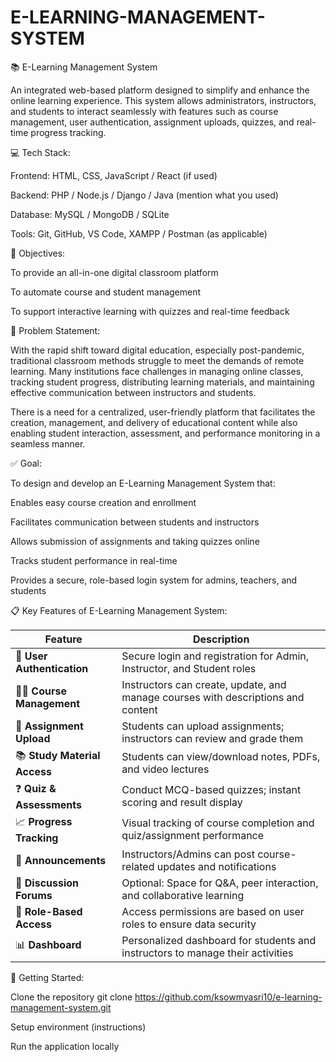 # E-LEARNING-MANAGEMENT-SYSTEM
📚 E-Learning Management System

An integrated web-based platform designed to simplify and enhance the online learning experience. This system allows administrators, instructors, and students to interact seamlessly with features such as course management, user authentication, assignment uploads, quizzes, and real-time progress tracking.


💻 Tech Stack:

Frontend: HTML, CSS, JavaScript / React (if used)

Backend: PHP / Node.js / Django / Java (mention what you used)

Database: MySQL / MongoDB / SQLite

Tools: Git, GitHub, VS Code, XAMPP / Postman (as applicable)

🎯 Objectives:

To provide an all-in-one digital classroom platform

To automate course and student management

To support interactive learning with quizzes and real-time feedback

🧩 Problem Statement:

With the rapid shift toward digital education, especially post-pandemic, traditional classroom methods struggle to meet the demands of remote learning. Many institutions face challenges in managing online classes, tracking student progress, distributing learning materials, and maintaining effective communication between instructors and students.

There is a need for a centralized, user-friendly platform that facilitates the creation, management, and delivery of educational content while also enabling student interaction, assessment, and performance monitoring in a seamless manner.

✅ Goal:

To design and develop an E-Learning Management System that:

Enables easy course creation and enrollment

Facilitates communication between students and instructors

Allows submission of assignments and taking quizzes online

Tracks student performance in real-time

Provides a secure, role-based login system for admins, teachers, and students

📋 Key Features of E-Learning Management System:

| **Feature**                  | **Description**                                                                  |
| ---------------------------- | -------------------------------------------------------------------------------- |
| 👤 **User Authentication**   | Secure login and registration for Admin, Instructor, and Student roles           |
| 🧑‍🏫 **Course Management**  | Instructors can create, update, and manage courses with descriptions and content |
| 📝 **Assignment Upload**     | Students can upload assignments; instructors can review and grade them           |
| 📚 **Study Material Access** | Students can view/download notes, PDFs, and video lectures                       |
| ❓ **Quiz & Assessments**     | Conduct MCQ-based quizzes; instant scoring and result display                    |
| 📈 **Progress Tracking**     | Visual tracking of course completion and quiz/assignment performance             |
| 🔔 **Announcements**         | Instructors/Admins can post course-related updates and notifications             |
| 💬 **Discussion Forums**     | Optional: Space for Q\&A, peer interaction, and collaborative learning           |
| 🔐 **Role-Based Access**     | Access permissions are based on user roles to ensure data security               |
| 📊 **Dashboard**             | Personalized dashboard for students and instructors to manage their activities   |



🚀 Getting Started:

Clone the repository
git clone https://github.com/ksowmyasri10/e-learning-management-system.git

Setup environment (instructions)

Run the application locally


